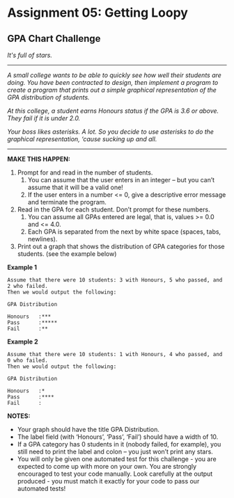 # Assignment 05: Getting Loopy

## GPA Chart Challenge

_It's full of stars._

---

_A small college wants to be able to quickly see how well their students are doing. You have been contracted to design, then implement a program to create a program that prints out a simple graphical representation of the GPA distribution of students._

_At this college, a student earns Honours status if the GPA is 3.6 or above. They fail if it is under 2.0._

_Your boss likes asterisks. A lot. So you decide to use asterisks to do the graphical representation, ‘cause sucking up and all._

---

**MAKE THIS HAPPEN:**

1. Prompt for and read in the number of students.
    1. You can assume that the user enters in an integer – but you can’t assume that it will be a valid one!
    1. If the user enters in a number <= 0, give a descriptive error message and terminate the program.
1.	Read in the GPA for each student. Don’t prompt for these numbers.
    1. You can assume all GPAs entered are legal, that is, values >= 0.0 and <= 4.0.
    1. Each GPA is separated from the next by white space (spaces, tabs, newlines).
1. Print out a graph that shows the distribution of GPA categories for those students. (see the example below)


**Example 1**  

    Assume that there were 10 students: 3 with Honours, 5 who passed, and 2 who failed. 
    Then we would output the following:

    GPA Distribution

    Honours   :***
    Pass      :*****
    Fail      :**

**Example 2**  

    Assume that there were 10 students: 1 with Honours, 4 who passed, and 0 who failed. 
    Then we would output the following:

    GPA Distribution

    Honours   :*
    Pass      :****
    Fail      :

**NOTES:**

* Your graph should have the title GPA Distribution.
* The label field (with ‘Honours’, ‘Pass’, ‘Fail’) should have a width of 10.
* If a GPA category has 0 students in it (nobody failed, for example), you still need to print the label and colon – you just won’t print any stars.
* You will only be given one automated test for this challenge - you are expected to come up with more on your own. You are strongly encouraged to test your code manually. Look carefully at the output produced - you must match it exactly for your code to pass our automated tests!
